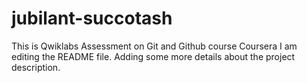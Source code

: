 # jubilant-succotash
This is Qwiklabs Assessment on Git and Github course Coursera
I am editing the README file. Adding some more details about the project description.

